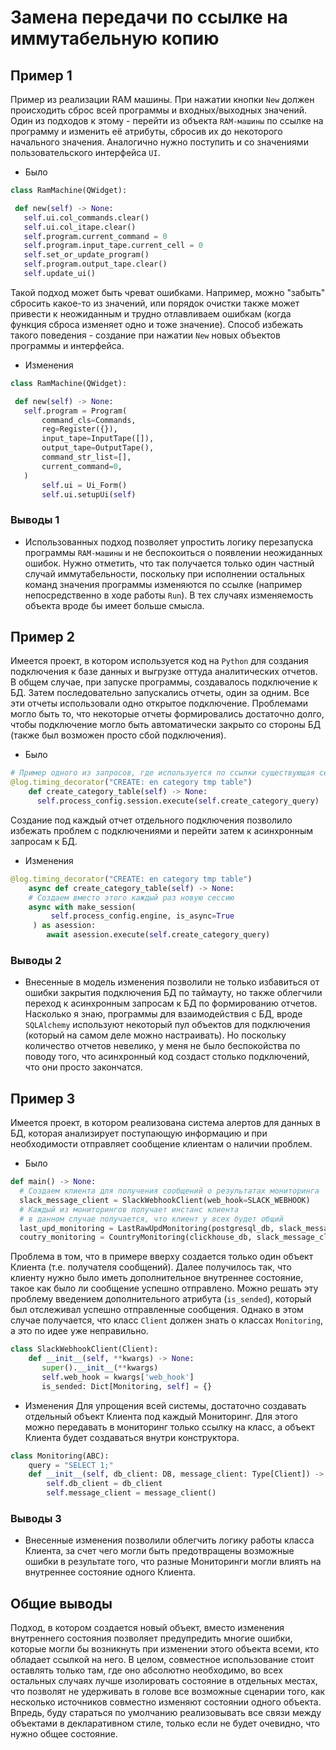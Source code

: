 # Замена передачи по ссылке на иммутабельную копию

## Пример 1

Пример из реализации RAM машины.
При нажатии кнопки `New` должен происходить сброс всей программы и входных/выходных значений.
Один из подходов к этому - перейти из объекта `RAM-машины` по ссылке на программу и изменить её атрибуты, сбросив их до некоторого начального значения.
Аналогично нужно поступить и со значениями пользовательского интерфейса `UI`.

- Было

```python
class RamMachine(QWidget):

 def new(self) -> None:
   self.ui.col_commands.clear()
   self.ui.col_itape.clear()
   self.program.current_command = 0
   self.program.input_tape.current_cell = 0
   self.set_or_update_program()
   self.program.output_tape.clear()
   self.update_ui()
```

Такой подход может быть чреват ошибками. Например, можно "забыть" сбросить какое-то из значений, или порядок очистки также может привести к неожиданным и трудно отлавливаем ошибкам (когда функция сброса изменяет одно и тоже значение).
Способ избежать такого поведения - создание при нажатии `New` новых объектов программы и интерфейса.

- Изменения

```python
class RamMachine(QWidget):

 def new(self) -> None:
   self.program = Program(
       command_cls=Commands,
       reg=Register({}),
       input_tape=InputTape([]),
       output_tape=OutputTape(),
       command_str_list=[],
       current_command=0,
   )
       self.ui = Ui_Form()
       self.ui.setupUi(self)
```

### Выводы 1

- Использованных подход позволяет упростить логику перезапуска программы `RAM-машины` и не беспокоиться о появлении неожиданных ошибок. Нужно отметить, что так получается только один частный случай иммутабельности, поскольку при исполнении остальных команд значения программы изменяются по ссылке (например непосредственно в ходе работы `Run`). В тех случаях изменяемость объекта вроде бы имеет больше смысла.

## Пример 2

Имеется проект, в котором используется код на `Python` для создания подключения к базе данных и выгрузке оттуда аналитических отчетов.
В общем случае, при запуске программы, создавалось подключение к БД.
Затем последовательно запускались отчеты, один за одним. Все эти отчеты использовали одно открытое подключение.
Проблемами могло быть то, что некоторые отчеты формировались достаточно долго, чтобы подключение могло быть автоматически закрыто со стороны БД (также был возможен просто сбой подключения).

- Было

```python
# Пример одного из запросов, где используется по ссылки существующая сессия БД
@log.timing_decorator("CREATE: en category tmp table")
    def create_category_table(self) -> None:
      self.process_config.session.execute(self.create_category_query)
```

Создание под каждый отчет отдельного подключения позволило избежать проблем с подключениями и перейти затем к асинхронным запросам к БД.

- Изменения

```python
@log.timing_decorator("CREATE: en category tmp table")
    async def create_category_table(self) -> None:
    # Создаем вместо этого каждый раз новую сессию
    async with make_session(
         self.process_config.engine, is_async=True
     ) as asession:
        await asession.execute(self.create_category_query)
```

### Выводы 2

- Внесенные в модель изменения позволили не только избавиться от ошибки закрытия подключения БД по таймауту, но также облегчили переход к асинхронным запросам к БД по формированию отчетов. Насколько я знаю, программы для взаимодействия с БД, вроде `SQLAlchemy` используют некоторый пул объектов для подключения (который на самом деле можно настраивать). Но поскольку количество отчетов невелико, у меня не было беспокойства по поводу того, что асинхронный код создаст столько подключений, что они просто закончатся.

## Пример 3

Имеется проект, в котором реализована система алертов для данных в БД, которая анализирует поступающую информацию и при необходимости отправляет сообщение клиентам о наличии проблем.

- Было

```python
def main() -> None:
  # Создаем клиента для получения сообщений о результатах мониторинга
  slack_message_client = SlackWebhookClient(web_hook=SLACK_WEBHOOK)
  # Каждый из мониторингов получает инстанс клиента
  # в данном случае получается, что клиент у всех будет общий
  last_upd_monitoring = LastRawUpdMonitoring(postgresql_db, slack_message_client)
  coutry_monitoring = CountryMonitoring(clickhouse_db, slack_message_client)
```

Проблема в том, что в примере вверху создается только один объект Клиента (т.е. получателя сообщений). Далее получилось так, что клиенту нужно было иметь дополнительное внутреннее состояние, такое как было ли сообщение успешно отправлено.
Можно решать эту проблему введением дополнительного атрибута (`is_sended`), который был отслеживал успешно отправленные сообщения.
Однако в этом случае получается, что класс `Client` должен знать о классах `Monitoring`, а это по идее уже неправильно.

```python
class SlackWebhookClient(Client):
    def __init__(self, **kwargs) -> None:
       super().__init__(**kwargs)
       self.web_hook = kwargs['web_hook']
       is_sended: Dict[Monitoring, self] = {}
```

- Изменения
Для упрощения всей системы, достаточно создавать отдельный объект Клиента под каждый Мониторинг. Для этого можно передавать в мониторинг только ссылку на класс, а объект Клиента будет создаваться внутри конструктора.

```python
class Monitoring(ABC):
    query = "SELECT 1;"
    def __init__(self, db_client: DB, message_client: Type[Client]) -> None:
        self.db_client = db_client
        self.message_client = message_client()
```

### Выводы 3

- Внесенные изменения позволили облегчить логику работы класса Клиента, за счет чего могли быть предотвращены возможные ошибки в результате того, что разные Мониторинги могли влиять на внутреннее состояние одного Клиента.

## Общие выводы

Подход, в котором создается новый объект, вместо изменения внутреннего состояния позволяет предупредить многие ошибки, которые могли бы возникнуть при изменении этого объекта всеми, кто обладает ссылкой на него.
В целом, совместное использование стоит оставлять только там, где оно абсолютно необходимо, во всех остальных случаях лучше изолировать состояние в отдельных местах, что позволят не удерживать в голове все возможные сценарии того, как несколько источников совместно изменяют состоянии одного объекта.
Впредь, буду стараться по умолчанию реализовывать все связи между объектами в декларативном стиле, только если не будет очевидно, что нужно общее состояние.
